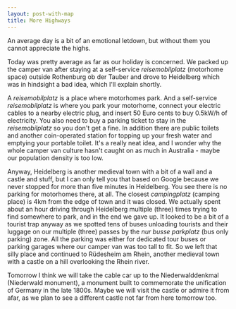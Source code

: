 ```yaml
---
layout: post-with-map
title: More Highways
---
```


An average day is a bit of an emotional letdown, but without them you cannot appreciate the highs.

Today was pretty average as far as our holiday is concerned. We packed up the camper van after staying at a self-service <em>reisemobilplatz</em> (motorhome space) outside Rothenburg ob der Tauber and drove to Heidelberg which was in hindsight a bad idea, which I'll explain shortly.

A <em>reisemobilplatz</em> is a place where motorhomes park. And a self-service <em>reisemobilplatz</em> is where you park your motorhome, connect your electric cables to a nearby electric plug, and insert 50 Euro cents to buy 0.5kW/h of electricity. You also need to buy a parking ticket to stay in the <em>reisemobilplatz</em> so you don't get a fine. In addition there are public toilets and another coin-operated station for topping up your fresh water and emptying your portable toilet. It's a really neat idea, and I wonder why the whole camper van culture hasn't caught on as much in Australia - maybe our population density is too low.

Anyway, Heidelberg is another medieval town with a bit of a wall and a castle and stuff, but I can only tell you that based on Google because we never stopped for more than five minutes in Heidelberg. You see there is no parking for motorhomes there, at all. The closest <em>campingplatz</em> (camping place) is 4km from the edge of town and it was closed. We actually spent about an hour driving through Heidelberg multiple (three) times trying to find somewhere to park, and in the end we gave up. It looked to be a bit of a tourist trap anyway as we spotted tens of buses unloading tourists and their luggage on our multiple (three) passes by the <em>nur busse parkplatz</em> (bus only parking) zone. All the parking was either for dedicated tour buses or parking garages where our camper van was too tall to fit. So we left that silly place and continued to Rüdesheim am Rhein, another medieval town with a castle on a hill overlooking the Rhein river.

Tomorrow I think we will take the cable car up to the Niederwalddenkmal (Niederwald monument), a monument built to commemorate the unification of Germany in the late 1800s. Maybe we will visit the castle or admire it from afar, as we plan to see a different castle not far from here tomorrow too.